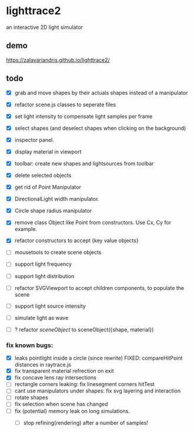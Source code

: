 # lighttrace2
an interactive 2D light simulator


## demo
https://zalavariandris.github.io/lighttrace2/

## todo
- [x] grab and move shapes by their actuals shapes instead of a manipulator
- [x] refactor scene.js classes to seperate files
- [x] set light intensity to compensate light samples per frame
- [x] select shapes (and deselect shapes when clicking on the background)
- [x] inspector panel. 
- [x] display material in viewport
- [x] toolbar: create new shapes and lightsources from toolbar
- [x] delete selected objects

- [x] get rid of Point Manipulator
- [x] DirectionalLight width manipulator.
- [x] Circle shape radius manipulator

- [x] remove class Object like Point from constructors. Use Cx, Cy for example.
- [x] refactor constructors to accept {key value objects}

- [ ] mousetools to create scene objects
- [ ] support light frequency
- [ ] support light distribution

- [ ] refactor SVGViewport to accept children components, to populate the scene

- [ ] support light source intensity
- [ ] simulate light as wave

- [ ] ? refactor _sceneObject_ to sceneObject({shape, material})

### fix known bugs:
- [x] leaks pointlight inside a circle (since rewrite) FIXED: compareHitPoint distances in raytrace.js
- [x] fix transparent material refrection on exit
- [x] fix concave lens ray intersections
- [ ] rectangle corners leaking: fix linesegment corners hitTest
- [ ] cant use manipulators under shapes: fix svg layering and interaction
- [ ] rotate shapes
- [ ] fix selection when scene has changed
- [ ] fix (potential) memory leak on long simulations.
  - [ ] stop refining(rendering) after a number of samples!




